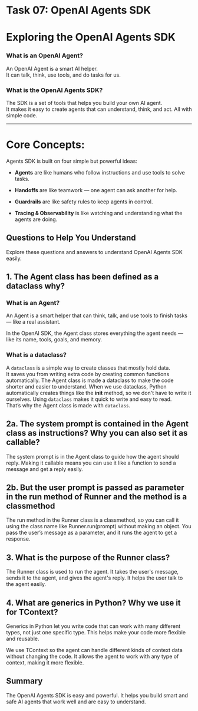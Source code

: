 
# Task 07: OpenAI Agents SDK

# Exploring the OpenAI Agents SDK

### What is an OpenAI Agent?

An OpenAI Agent is a smart AI helper.  
It can talk, think, use tools, and do tasks for us.

### What is the OpenAI Agents SDK?

The SDK is a set of tools that helps you build your own AI agent.  
It makes it easy to create agents that can understand, think, and act. All with simple code.

---

#  Core Concepts:
Agents SDK is built on four simple but powerful ideas:

-  **Agents** are like humans who follow instructions and use tools to solve tasks.

-  **Handoffs** are like teamwork — one agent can ask another for help.

-  **Guardrails** are like safety rules to keep agents in control.

-  **Tracing & Observability** is like watching and understanding what the agents are doing.


##  Questions to Help You Understand

Explore these questions and answers to understand OpenAI Agents SDK easily.


## 1. The Agent class has been defined as a dataclass why?

### What is an Agent?

An Agent is a smart helper that can think, talk, and use tools to finish tasks — like a real assistant.  

In the OpenAI SDK, the Agent class stores everything the agent needs — like its name, tools, goals, and memory.

### What is a dataclass?

A `dataclass` is a simple way to create classes that mostly hold data.  
It saves you from writing extra code by creating common functions automatically.
The Agent class is made a dataclass to make the code shorter and easier to understand. When we use dataclass, 
Python automatically creates things like the __init__ method, so we don't have to write it ourselves. 
Using `dataclass` makes it quick to write and easy to read.  
That’s why the Agent class is made with `dataclass`.

## 2a. The system prompt is contained in the Agent class as instructions? Why you can also set it as callable?

The system prompt is in the Agent class to guide how the agent should reply. Making it callable means you can use it like a function to send a message and get a reply easily.

## 2b. But the user prompt is passed as parameter in the run method of Runner and the method is a classmethod

The run method in the Runner class is a classmethod, so you can call it using the class name like Runner.run(prompt) without making an object. You pass the user’s message as a parameter, and it runs the agent to get a response.

## 3. What is the purpose of the Runner class?

The Runner class is used to run the agent. It takes the user's message, sends it to the agent, and gives the agent's reply. It helps the user talk to the agent easily.

## 4. What are generics in Python? Why we use it for TContext?

Generics in Python let you write code that can work with many different types, not just one specific type. This helps make your code more flexible and reusable.

We use  TContext so the agent can handle different kinds of context data without changing the code. It allows the agent to work with any type of context, making it more flexible.

## Summary
The OpenAI Agents SDK is easy and powerful. It helps you build smart and safe AI agents that work well and are easy to understand.

